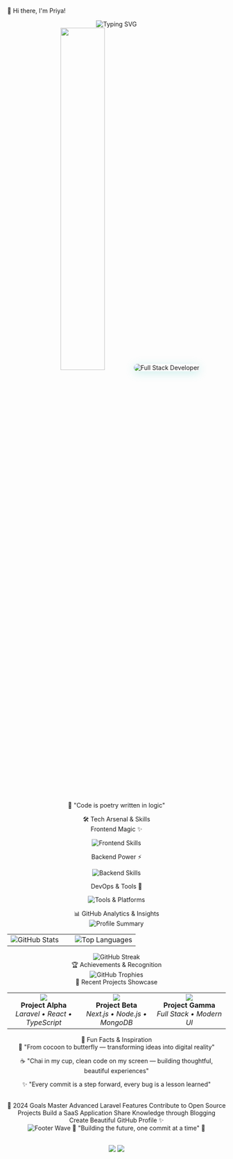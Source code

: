 🦋 Hi there, I'm Priya!
<div align="center"> <img src="https://readme-typing-svg.herokuapp.com/?font=Fira+Code&size=28&duration=3000&pause=1500&color=FF6B6B,4ECDC4,45B7D1,96CEB4,FECA57,FF9FF3&center=true&vCenter=true&width=940&lines=Full+Stack+Developer+%F0%9F%9A%80;Laravel+%7C+React+%7C+TypeScript;Building+Beautiful+Digital+Experiences+%E2%9C%A8;Chai+Enthusiast+%E2%98%95+%7C+Code+Artist+%F0%9F%8E%A8;Transforming+Ideas+into+Reality+%F0%9F%A6%8B" alt="Typing SVG" /> </div> <div align="center"> <img src="https://capsule-render.vercel.app/api?type=waving&color=gradient&customColorList=12,20,6,11,24&height=120&section=header&text=Welcome%20to%20my%20Digital%20Garden&fontSize=30&f
🌱 Deep Diving: Laravel ecosystem & advanced React patterns
🔭 Building: Full-stack applications with modern architecture
💡 Passionate About: Clean code, beautiful UIs, and seamless UX
☕ Da
🤝 Collaboration: Always open to exciting projects
📧 Email: mishrapriya15987@gmail.com
🌐 Portfolio: View My Work
💭 Ask Me About: Laravel magic, React hooks, TypeScript wizardry
</td> <td style="border: none; text-align: center; padding: 20px;" width="45%"> <img src="https://fiverr-res.cloudinary.com/images/t_main1,q_auto,f_auto,q_auto,f_auto/gigs/284615870/original/433e5854b95346083a296bf619257f067271e0e0/be-your-full-stack-developer-react-nextjs-laravel-nodejs.png" alt="Full Stack Developer" style="border-radius: 15px; box-shadow: 0 4px 20px rgba(78, 205, 196, 0.3);" />
<br><br>

🎨 "Code is poetry written in logic"

</td> </tr> </table>
🛠️ Tech Arsenal & Skills
<div align="center">
Frontend Magic ✨
<p> <img src="https://skillicons.dev/icons?i=html,css,js,ts,react,nextjs,materialui,tailwind&theme=dark" alt="Frontend Skills" /> </p>
Backend Power ⚡
<p> <img src="https://skillicons.dev/icons?i=php,laravel,nodejs,mysql,postgresql,mongodb&theme=dark" alt="Backend Skills" /> </p>
DevOps & Tools 🔧
<p> <img src="https://skillicons.dev/icons?i=git,github,vscode,figma,vercel,docker&theme=dark" alt="Tools & Platforms" /> </p> </div>
📊 GitHub Analytics & Insights
<div align="center"> <img src="https://github-profile-summary-cards.vercel.app/api/cards/profile-details?username=priyakumari1209&theme=tokyonight" alt="Profile Summary" /> </div> <div align="center"> <table> <tr> <td width="50%"> <img src="https://github-readme-stats.vercel.app/api?username=priyakumari1209&show_icons=true&theme=tokyonight&include_all_commits=true&count_private=true&hide_border=true&custom_title=✨%20Priya's%20GitHub%20Stats&icon_color=FF6B6B&title_color=4ECDC4&text_color=fff" alt="GitHub Stats" /> </td> <td width="50%"> <img src="https://github-readme-stats.vercel.app/api/top-langs/?username=priyakumari1209&layout=compact&langs_count=8&theme=tokyonight&hide_border=true&custom_title=🎨%20Language%20Palette&title_color=4ECDC4" alt="Top Languages" /> </td> </tr> </table> </div> <div align="center"> <img src="https://github-readme-streak-stats.herokuapp.com/?user=priyakumari1209&theme=tokyonight&hide_border=true&stroke=4ECDC4&ring=FF6B6B&fire=FECA57" alt="GitHub Streak" /> </div>
🏆 Achievements & Recognition
<div align="center"> <img src="https://github-profile-trophy.vercel.app/?username=priyakumari1209&theme=tokyonight&no-frame=true&no-bg=true&margin-w=8&row=2&column=4" alt="GitHub Trophies" /> </div>
🎨 Recent Projects Showcase
<div align="center"> <table> <tr> <td align="center" width="33%"> <img src="https://img.shields.io/badge/🌟-Featured-FF6B6B?style=for-the-badge" /> <br><b>Project Alpha</b><br> <em>Laravel • React • TypeScript</em> </td> <td align="center" width="33%"> <img src="https://img.shields.io/badge/🚀-Live-4ECDC4?style=for-the-badge" /> <br><b>Project Beta</b><br> <em>Next.js • Node.js • MongoDB</em> </td> <td align="center" width="33%"> <img src="https://img.shields.io/badge/💡-Innovation-FECA57?style=for-the-badge" /> <br><b>Project Gamma</b><br> <em>Full Stack • Modern UI</em> </td> </tr> </table> </div>
🌈 Fun Facts & Inspiration
<div align="center">
🦋 "From cocoon to butterfly — transforming ideas into digital reality"

☕ "Chai in my cup, clean code on my screen — building thoughtful, beautiful experiences"

✨ "Every commit is a step forward, every bug is a lesson learned"

<br>
🎯 2024 Goals
 Master Advanced Laravel Features
 Contribute to Open Source Projects
 Build a SaaS Application
 Share Knowledge through Blogging
 Create Beautiful GitHub Profile ✨
</div>
<div align="center"> <img src="https://capsule-render.vercel.app/api?type=waving&color=gradient&customColorList=6,11,20,12,24&height=100&section=footer&reversal=true" alt="Footer Wave" />
💫 "Building the future, one commit at a time" 🚀

<br> <img src="https://img.shields.io/badge/Made%20with-❤️%20%26%20☕-FF6B6B?style=for-the-badge&labelColor=2D3748" /> <img src="https://img.shields.io/badge/Always%20Learning-🌱-4ECDC4?style=for-the-badge&labelColor=2D3748" /> </div>
